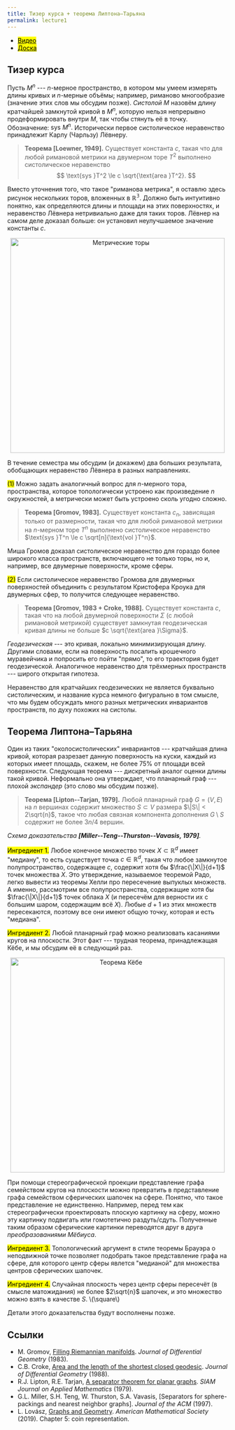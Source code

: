 ```yaml
---
title: Тизер курса + теорема Липтона–Тарьяна
permalink: lecture1
---
```


+ [<mark>Видео</mark>](https://drive.google.com/file/d/1RXC171bbQnui_-lpQU6ZCwRgLc0E3Bqb/view?usp=sharing)
+ [<mark>Доска</mark>]({{site.baseurl}}/whiteboard/lec1.pdf)


## Тизер курса

Пусть $M^n$ --- $n$-мерное пространство, в котором мы умеем измерять длины кривых и $n$-мерные объёмы; например, риманово многообразие (значение этих слов мы обсудим позже). _Систолой_ $M$ назовём длину кратчайшей замкнутой кривой в $M^n$, которую нельзя непрерывно продеформировать внутри $M$, так чтобы стянуть её в точку. Обозначение: $\text{sys }M^n.$ Исторически первое систолическое неравенство принадлежит Карлу (Чарльзу) Лёвнеру.

> **Теорема [Loewner, 1949].** Существует константа $c$, такая что для любой римановой метрики на двумерном торе $T^2$ выполнено систолическое неравенство $$
\text{sys }T^2 \le с \sqrt{\text{area }T^2}. 
$$

Вместо уточнения того, что такое "риманова метрика", я оставлю здесь рисунок нескольких торов, вложенных в $\mathbb{R^3}$. Должно быть интуитивно понятно, как определяются длины и площади на этих поверхностях, и неравенство Лёвнера нетривиально даже для таких торов. Лёвнер на самом деле доказал больше: он установил неулучшаемое значение константы $c$. 

<p align="center">
<img src="{{site.baseurl}}/images/lec1tor.png" alt="Метрические торы" title="Рисунок: H. Parlier" width="490">
</p>

В течение семестра мы обсудим (и докажем) два больших результата, обобщающих неравенство Лёвнера в разных направлениях. 

<mark>(1)</mark> Можно задать аналогичный вопрос для $n$-мерного тора, пространства, которое топологически устроено как произведение $n$ окружностей, а метрически может быть устроено сколь угодно сложно.
> **Теорема [Gromov, 1983].** Существует константа $c_n$, зависящая только от размерности, такая что для любой римановой метрики на $n$-мерном торе $T^n$ выполнено систолическое неравенство $\text{sys }T^n \le с \sqrt[n]{\text{vol }T^n}$. 

Миша Громов доказал систолическое неравенство для гораздо более широкого класса пространств, включающего не только торы, но и, например, все двумерные поверхности, кроме сферы.

<mark>(2)</mark> Если систолическое неравенство Громова для двумерных поверхностей объединить с результатом Кристофера Кроука для двумерных сфер, то получится следующее неравенство.
> **Теорема [Gromov, 1983 + Croke, 1988].** Существует константа $c$, такая что на любой двумерной поверхности $\Sigma$ (с любой римановой метрикой) существует замкнутая геодезическая кривая длины не больше $с \sqrt{\text{area }\Sigma}$. 

_Геодезическая_ --- это кривая, локально минимизирующая длину. Другими словами, если на поверхность посалить крошечного муравейчика и попросить его пойти "прямо", то его траектория будет геодезической. Аналогичное неравенство для трёхмерных пространств --- широго открытая гипотеза.

Неравенство для кратчайших геодезических не является буквально систолическим, и название курса немного фигурально в том смысле, что мы будем обсуждать много разных метрических инвариантов пространств, по духу похожих на систолы.

## Теорема Липтона–Тарьяна

Один из таких "околосистолических" инвариантов --- кратчайшая длина кривой, которая разрезает данную поверхность на куски, каждый из которых имеет площадь, скажем, не более 75% от площади всей поверхности. Следующая теорема --- дискретный аналог оценки длины такой кривой. Неформально она утверждает, что планарный граф --- плохой _экспандер_ (это слово мы обсудим позже).

> **Теорема [Lipton--Tarjan, 1979].** Любой планарный граф $G = (V,E)$ на $n$ вершинах содержит множество $S \subset V$ размера $\|S\| < 2\sqrt{n}$, такое что любая связная компонента дополнения $G \setminus S$ содержит не более $3n/4$ вершин. 


_Схема доказательства **[Miller--Teng--Thurston--Vavasis, 1979]**._

<mark>Ингредиент 1.</mark> Любое конечное множество точек $X \subset \mathbb{R}^d$ имеет "медиану", то есть существует точка $c \in \mathbb{R}^d$, такая что любое замкнутое полупространство, содержащее $c$, содержит хотя бы $\frac{\|X\|}{d+1}$ точек множества $X$. Это утверждение, называемое теоремой Радо, легко вывести из теоремы Хелли про пересечение выпуклых множеств. А именно, рассмотрим все полупространства, содержащие хотя бы $\frac{\|X\|}{d+1}$ точек облака $X$ (и пересечём для верности их с большим шаром, содержащим всё $X$). Любые $d+1$ из этих множеств пересекаются, поэтому все они имеют общую точку, которая и есть "медиана". 

<mark>Ингредиент 2.</mark> Любой планарный граф можно реализовать касаниями кругов на плоскости. Этот факт --- трудная теорема, принадлежащая Кёбе, и мы обсудим её в следующий раз.

<p align="center">
<img src="{{site.baseurl}}/images/lec1koe.png" alt="Теорема Кёбе" title="Рисунок: S. Har-Peled" width="490">
</p>

При помощи стереографической проекции представление графа семейством кругов на плоскости можно превратить в представление графа семейством сферических шапочек на сфере. Понятно, что такое представление не единственно. Например, перед тем как стереографически проектировать плоскую картинку на сферу, можно эту картинку подвигать или гомотетично раздуть/сдуть. Полученные таким образом сферические картинки переводятся друг в друга _преобразованиями Мёбиуса_.

<mark>Ингредиент 3.</mark> Топологический аргумент в стиле теоремы Брауэра о неподвижной точке позволяет подобрать такое представление графа на сфере, для которого центр сферы явлется "медианой" для множества центров сферических шапочек.

<mark>Ингредиент 4.</mark> Случайная плоскость через центр сферы пересечёт (в смысле матожидания) не более $2\sqrt{n}$ шапочек, и это множество можно взять в качестве $S$. 
\\(\square\\)

Детали этого доказательства будут восполнены позже.

## Cсылки
+ M. Gromov, [Filling Riemannian manifolds](https://www.ihes.fr/~gromov/metricinvariants/118/). _Journal of Differential Geometry_ (1983).
+ C.B. Croke, [Area and the length of the shortest closed geodesic](https://projecteuclid.org/journalArticle/Download?urlid=10.4310%2Fjdg%2F1214441646). _Journal of Differential Geometry_ (1988).
+ R.J. Lipton, R.E. Tarjan, [A separator theorem for planar graphs](https://epubs.siam.org/doi/abs/10.1137/0136016). _SIAM Journal on Applied Mathematics_ (1979).
+ G.L. Miller, S.H. Teng, W. Thurston, S.A. Vavasis, [Separators for sphere-packings and nearest neighbor graphs]. _Journal of the ACM_ (1997).
+ L. Lovász, [Graphs and Geometry](http://web.cs.elte.hu/~lovasz/bookxx/geomgraphbook/geombook2019.01.11.pdf). _American Mathematical Society_ (2019). Chapter 5:  coin representation.